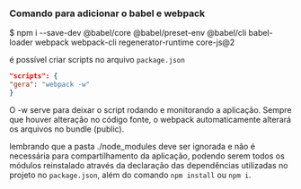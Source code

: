 ### Comando para adicionar o babel e webpack

$ npm i --save-dev @babel/core @babel/preset-env @babel/cli babel-loader webpack webpack-cli regenerator-runtime core-js@2

é possível criar scripts no arquivo `package.json`

```json
"scripts": {
"gera": "webpack -w"
}
```

O -w serve para deixar o script rodando e monitorando a aplicação. Sempre que houver alteração no código fonte, o webpack
automaticamente alterará os arquivos no bundle (public).

lembrando que a pasta ./node_modules deve ser ignorada e não é necessária para compartilhamento da aplicação, podendo
serem todos os módulos reinstalado através da declaração das dependências utilizadas no projeto no `package.json`,
além do comando `npm install` ou `npm i`.